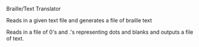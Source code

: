 Braille/Text Translator

Reads in a given text file and generates a file of braille text

Reads in a file of 0's and .'s representing dots and blanks and outputs a file
of text.
